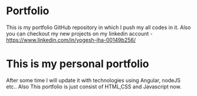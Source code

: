 # Portfolio
This is my portfolio GitHub repository in which I push my all codes in it.
Also you can checkout my new projects on my linkedin account - https://www.linkedin.com/in/yogesh-jha-00149b256/

# This is my personal portfolio 
After some time I will update it with technologies using Angular, nodeJS etc..
Also This portfolio is just consist of HTML,CSS and Javascript now.